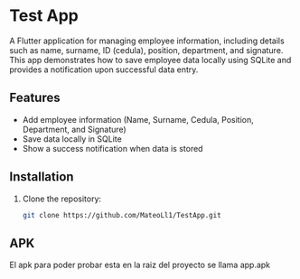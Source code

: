 # Test App

A Flutter application for managing employee information, including details such as name, surname, ID (cedula), position, department, and signature. This app demonstrates how to save employee data locally using SQLite and provides a notification upon successful data entry.

## Features

- Add employee information (Name, Surname, Cedula, Position, Department, and Signature)
- Save data locally in SQLite
- Show a success notification when data is stored

## Installation

1. Clone the repository:
   ```bash
   git clone https://github.com/MateoLl1/TestApp.git
   ```

## APK

El apk para poder probar esta en la raiz del proyecto se llama app.apk

